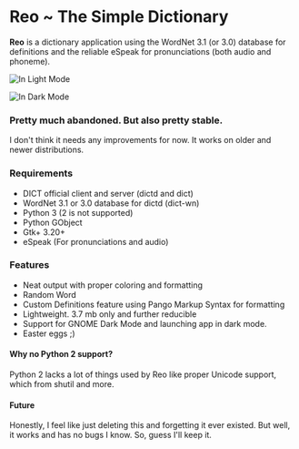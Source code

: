 # Reo ~ The Simple Dictionary
**Reo** is a dictionary application using the WordNet 3.1 (or 3.0) database for definitions and the reliable eSpeak for pronunciations (both audio and phoneme).

![In Light Mode](/ss.jpg?raw=true)

![In Dark Mode](/ss1.jpg?raw=true)

### Pretty much abandoned. But also pretty stable.  
I don't think it needs any improvements for now. It works on older and newer distributions.

### Requirements
 * DICT official client and server (dictd and dict)
 * WordNet 3.1 or 3.0 database for dictd (dict-wn)
 * Python 3 (2 is not supported)
 * Python GObject
 * Gtk+ 3.20+
 * eSpeak (For pronunciations and audio)

### Features
 * Neat output with proper coloring and formatting
 * Random Word
 * Custom Definitions feature using Pango Markup Syntax for formatting
 * Lightweight. 3.7 mb only and further reducible
 * Support for GNOME Dark Mode and launching app in dark mode.
 * Easter eggs ;)

#### Why no Python 2 support?
Python 2 lacks a lot of things used by Reo like proper Unicode support, which from shutil and more.

#### Future
Honestly, I feel like just deleting this and forgetting it ever existed. But well, it works and has no bugs I know. So, guess I'll keep it.
